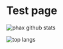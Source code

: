 # Test page

![phax github stats](https://github-readme-stats.vercel.app/api?username=phax&count_private=false&show_icons=true)

![top langs](https://github-readme-stats.vercel.app/api/top-langs/?username=phax&layout=compact)
